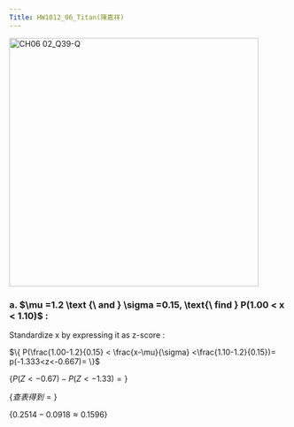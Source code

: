 ```yaml
---
Title: HW1012_06_Titan(陳嘉祥)
---
```


<img width="450" alt="CH06 02_Q39-Q" src="https://github.com/user-attachments/assets/d8b8e8a7-0d31-47c5-a0eb-440d24db1440">


### a. $\mu =1.2 \text {\ and \} \sigma =0.15, \text{\ find \} P(1.00 < x < 1.10)$ :   
Standardize x by expressing it as z-score : 

$\{
P(\frac{1.00-1.2}{0.15} < \frac{x-\mu}{\sigma} <\frac{1.10-1.2}{0.15})=
p(-1.333<z<-0.667)=
\}$ 

$\{
P(Z < -0.67) - P(Z < -1.33)=
\}$ 

$\{
查表得到 =
\}$ 

$\{
0.2514-0.0918
\approx 0.1596
\}$
